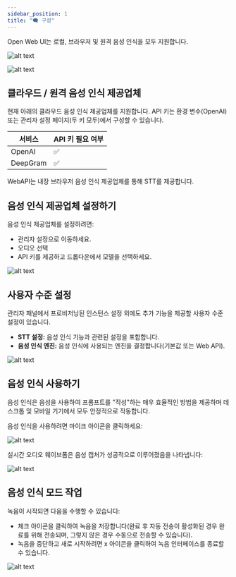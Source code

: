 ```yaml
---
sidebar_position: 1
title: "🗨️ 구성"
---
```


Open Web UI는 로컬, 브라우저 및 원격 음성 인식을 모두 지원합니다.

![alt text](/images/tutorials/stt/image.png)

![alt text](/images/tutorials/stt/stt-providers.png)

## 클라우드 / 원격 음성 인식 제공업체

현재 아래의 클라우드 음성 인식 제공업체를 지원합니다. API 키는 환경 변수(OpenAI) 또는 관리자 설정 페이지(두 키 모두)에서 구성할 수 있습니다.

 | 서비스  | API 키 필요 여부 |
 | ------------- | ------------- |
 | OpenAI  | ✅ |
 | DeepGram  | ✅ |

 WebAPI는 내장 브라우저 음성 인식 제공업체를 통해 STT를 제공합니다.

## 음성 인식 제공업체 설정하기

음성 인식 제공업체를 설정하려면:

- 관리자 설정으로 이동하세요.
- 오디오 선택
- API 키를 제공하고 드롭다운에서 모델을 선택하세요.

![alt text](/images/tutorials/stt/stt-config.png)

## 사용자 수준 설정

관리자 패널에서 프로비저닝된 인스턴스 설정 외에도 추가 기능을 제공할 사용자 수준 설정이 있습니다.

*   **STT 설정:** 음성 인식 기능과 관련된 설정을 포함합니다.
*   **음성 인식 엔진:** 음성 인식에 사용되는 엔진을 결정합니다(기본값 또는 Web API).
 

![alt text](/images/tutorials/stt/user-settings.png)

## 음성 인식 사용하기

음성 인식은 음성을 사용하여 프롬프트를 "작성"하는 매우 효율적인 방법을 제공하며 데스크톱 및 모바일 기기에서 모두 안정적으로 작동합니다.

음성 인식을 사용하려면 마이크 아이콘을 클릭하세요:

![alt text](/images/tutorials/stt/stt-operation.png)

실시간 오디오 웨이브폼은 음성 캡처가 성공적으로 이루어졌음을 나타냅니다:

![alt text](/images/tutorials/stt/stt-in-progress.png)

## 음성 인식 모드 작업

녹음이 시작되면 다음을 수행할 수 있습니다:

- 체크 아이콘을 클릭하여 녹음을 저장합니다(완료 후 자동 전송이 활성화된 경우 완료를 위해 전송되며, 그렇지 않은 경우 수동으로 전송할 수 있습니다).
- 녹음을 중단하고 새로 시작하려면 x 아이콘을 클릭하여 녹음 인터페이스를 종료할 수 있습니다.

![alt text](/images/tutorials/stt/endstt.png)
